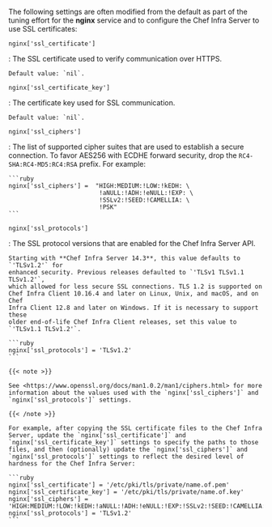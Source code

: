 The following settings are often modified from the default as part of
the tuning effort for the **nginx** service and to configure the Chef
Infra Server to use SSL certificates:

`nginx['ssl_certificate']`

:   The SSL certificate used to verify communication over HTTPS.

    Default value: `nil`.

`nginx['ssl_certificate_key']`

:   The certificate key used for SSL communication.

    Default value: `nil`.

`nginx['ssl_ciphers']`

:   The list of supported cipher suites that are used to establish a
    secure connection. To favor AES256 with ECDHE forward security, drop
    the `RC4-SHA:RC4-MD5:RC4:RSA` prefix. For example:

    ```ruby
    nginx['ssl_ciphers'] =  "HIGH:MEDIUM:!LOW:!kEDH: \
                             !aNULL:!ADH:!eNULL:!EXP: \
                             !SSLv2:!SEED:!CAMELLIA: \
                             !PSK"
    ```

`nginx['ssl_protocols']`

:   The SSL protocol versions that are enabled for the Chef Infra Server API.

    Starting with **Chef Infra Server 14.3**, this value defaults to `'TLSv1.2'` for
    enhanced security. Previous releases defaulted to `'TLSv1 TLSv1.1 TLSv1.2'`,
    which allowed for less secure SSL connections. TLS 1.2 is supported on
    Chef Infra Client 10.16.4 and later on Linux, Unix, and macOS, and on Chef
    Infra Client 12.8 and later on Windows. If it is necessary to support these
    older end-of-life Chef Infra Client releases, set this value to `'TLSv1.1 TLSv1.2'`.

    ```ruby
    nginx['ssl_protocols'] = 'TLSv1.2'
    ```

    {{< note >}}

    See <https://www.openssl.org/docs/man1.0.2/man1/ciphers.html> for more
    information about the values used with the `nginx['ssl_ciphers']` and
    `nginx['ssl_protocols']` settings.

    {{< /note >}}

    For example, after copying the SSL certificate files to the Chef Infra
    Server, update the `nginx['ssl_certificate']` and
    `nginx['ssl_certificate_key']` settings to specify the paths to those
    files, and then (optionally) update the `nginx['ssl_ciphers']` and
    `nginx['ssl_protocols']` settings to reflect the desired level of
    hardness for the Chef Infra Server:

    ```ruby
    nginx['ssl_certificate'] = '/etc/pki/tls/private/name.of.pem'
    nginx['ssl_certificate_key'] = '/etc/pki/tls/private/name.of.key'
    nginx['ssl_ciphers'] = 'HIGH:MEDIUM:!LOW:!kEDH:!aNULL:!ADH:!eNULL:!EXP:!SSLv2:!SEED:!CAMELLIA:!PSK'
    nginx['ssl_protocols'] = 'TLSv1.2'
    ```
